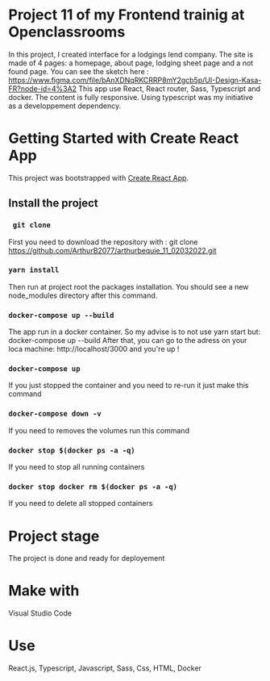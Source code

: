 # Project 11 of my Frontend trainig at Openclassrooms
In this project, I created interface for a lodgings lend company. The site is made of 4 pages: a homepage, about page, lodging sheet page and a not found page.
You can see the sketch here : https://www.figma.com/file/bAnXDNqRKCRRP8mY2gcb5p/UI-Design-Kasa-FR?node-id=4%3A2
This app use React, React router, Sass, Typescript and docker. 
The content is fully responsive. 
Using typescript was my initiative as a developpement dependency.


# Getting Started with Create React App

This project was bootstrapped with [Create React App](https://github.com/facebook/create-react-app).

## Install the project

### ` git clone`
First you need to download the repository with : git clone https://github.com/ArthurB2077/arthurbequie_11_02032022.git 

### `yarn install`
Then run at project root the packages installation. You should see a new node_modules directory after this command.

### `docker-compose up --build`
The app run in a docker container. So my advise is to not use yarn start but: docker-compose up --build
After that, you can go to the adress on your loca machine: http://localhost/3000 and you're up !

### `docker-compose up`
If you just stopped the container and you need to re-run it just make this command

### `docker-compose down -v`
If you need to removes the volumes run this command

### `docker stop $(docker ps -a -q)`
If you need to stop all running containers

### `docker stop docker rm $(docker ps -a -q)`
If you need to delete all stopped containers

# Project stage
The project is done and ready for deployement

# Make with 
Visual Studio Code

# Use
React.js, Typescript, Javascript, Sass, Css, HTML, Docker